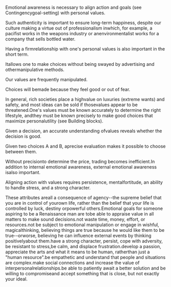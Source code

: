 Emotional awareness is necessary to align action and goals (see Contingencygoal-setting) with personal values. 

Such authenticity is important to ensure long-term  happiness,  despite  our  culture  making  a  virtue  out  of  professionalism  inwhich,  for  example,  a  pacifist  works  in  the  weapons  industry  or  anenvironmentalist  works  for  a  company  that  sells  bottled  water. 

 Having  a  firmrelationship  with  one's  personal  values  is  also  important  in  the  short  term. 

 Itallows  one  to  make  choices  without  being  swayed  by  advertising  and  othermanipulative  methods. 

 Our  values  are  frequently  manipulated. 

 Choices  will  bemade because they feel good or out of fear. 

In general, rich societies place a highvalue on luxuries (extreme wants) and safety, and most ideas can be sold if thosevalues appear to be threatened.One's values must be known accurately to  determine  the  right  lifestyle,  andthey  must  be  known  precisely  to  make  good  choices  that  maximize  personalutility  (see  Building  blocks). 

 Given  a  decision,  an  accurate  understanding  ofvalues  reveals  whether  the  decision  is  good. 

 Given  two  choices  A  and  B,  aprecise evaluation makes it possible to choose between them. 

Without precisionto determine the price, trading becomes inefficient.In addition to internal emotional awareness, external emotional awareness isalso  important. 

 Aligning  action  with  values  requires  persistence,  mentalfortitude, an ability to handle stress, and a strong character. 

These attributes areall a consequence of agency--the supreme belief that you are in control of yourown  life,  rather  than  the  belief  that  your  life  is  controlled  by  luck,  destiny  orpowerful others.Emotional goals for someone aspiring to be a Renaissance man are tobe able to appraise value in all matters to make sound decisions.not waste time, money, effort, or resources.not  be  subject  to  emotional  manipulation  or  engage  in  wishful,  magicalthinking, believing things are true because he would like them to be true--orworse,  believing  he  can  influence  external  events  by  thinking  positivelyabout them.have  a  strong  character,  persist,  cope  with  adversity,  be  resistant  to  stress,be calm, and displace frustration.develop a passion, appreciate the arts and what it means to be human, ratherthan just a "human resource".be empathetic and understand that people and situations are complex.make  social  connections  and  increase  the  value  of  interpersonalrelationships.be  able  to  patiently  await  a  better  solution  and  be  willing  to  compromiseand accept something that is close, but not exactly your ideal.